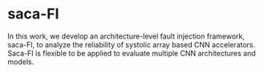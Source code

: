 # saca-FI
In this work, we develop an architecture-level fault injection framework, saca-FI, to analyze the reliability of systolic array based CNN accelerators. Saca-FI is flexible to be applied to evaluate multiple CNN architectures and models. 
